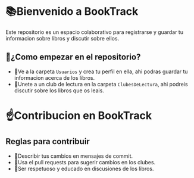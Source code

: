 # 📚Bienvenido a BookTrack

Este repositorio es un espacio colaborativo para registrarse y guardar tu informacion sobre libros y discutir sobre ellos.

## 🚀¿Como empezar en el repositorio?
- 📁Ve a la carpeta `Usuarios` y crea tu perfil en ella, ahi podras guardar tu informacion acerca de los libros.
- 🤝Unete a un club de lectura en la carpeta `ClubesDeLectura`, ahi podreis discutir sobre los libros que os leais.

# ☝️Contribucion en BookTrack

## Reglas para contribuir
- 📝Describir tus cambios en mensajes de commit.
- 📝Usa el pull requests para sugerir cambios en los clubes.
- 📝Ser respetuoso y educado en discusiones de los libros.